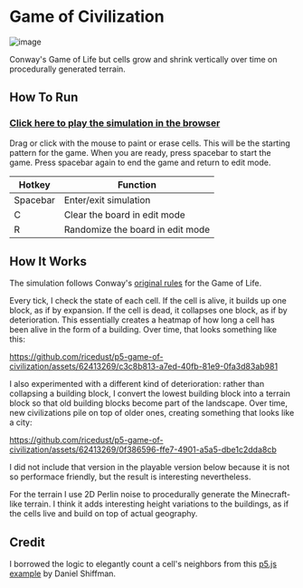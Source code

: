 # Game of Civilization

![image](https://github.com/ricedust/p5-game-of-civilization/assets/62413269/d45066c0-9624-486e-87dd-b3b1242b6821)

Conway's Game of Life but cells grow and shrink vertically over time on procedurally generated terrain.

## How To Run

### [Click here to play the simulation in the browser](ricedust.com/p5-game-of-civilization)

Drag or click with the mouse to paint or erase cells. This will be the starting pattern for the game. When you are ready, press spacebar to start the game. Press spacebar again to end the game and return to edit mode.

| Hotkey | Function |
| --- | --- |
| Spacebar | Enter/exit simulation |
| C | Clear the board in edit mode |
| R | Randomize the board in edit mode |

## How It Works

The simulation follows Conway's [original rules](https://en.wikipedia.org/wiki/Conway%27s_Game_of_Life) for the Game of Life.

Every tick, I check the state of each cell. If the cell is alive, it builds up one block, as if by expansion. If the cell is dead, it collapses one block, as if by deterioration. This essentially creates a heatmap of how long a cell has been alive in the form of a building. Over time, that looks something like this:

https://github.com/ricedust/p5-game-of-civilization/assets/62413269/c3c8b813-a7ed-40fb-81e9-0fa3d83ab981

I also experimented with a different kind of deterioration: rather than collapsing a building block, I convert the lowest building block into a terrain block so that old building blocks become part of the landscape. Over time, new civilizations pile on top of older ones, creating something that looks like a city:

https://github.com/ricedust/p5-game-of-civilization/assets/62413269/0f386596-ffe7-4901-a5a5-dbe1c2dda8cb

I did not include that version in the playable version below because it is not so performace friendly, but the result is interesting nevertheless.

For the terrain I use 2D Perlin noise to procedurally generate the Minecraft-like terrain. I think it adds interesting height variations to the buildings, as if the cells live and build on top of actual geography.

## Credit

I borrowed the logic to elegantly count a cell's neighbors from this [p5.js example](https://p5js.org/examples/simulate-game-of-life.html) by Daniel Shiffman.
